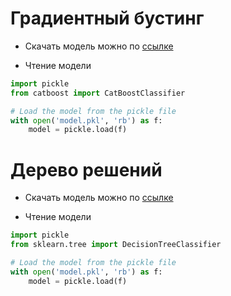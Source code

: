 # Градиентный бустинг

* Скачать модель можно по [ссылке](https://disk.yandex.ru/d/Ryg5FBzU678f2g) 

* Чтение модели

```python
import pickle
from catboost import CatBoostClassifier

# Load the model from the pickle file
with open('model.pkl', 'rb') as f:
    model = pickle.load(f)
```

# Дерево решений

* Скачать модель можно по [ссылке](https://disk.yandex.ru/d/gKmRMyEMaKKFKQ)

* Чтение модели

```python
import pickle
from sklearn.tree import DecisionTreeClassifier

# Load the model from the pickle file
with open('model.pkl', 'rb') as f:
    model = pickle.load(f)
```

